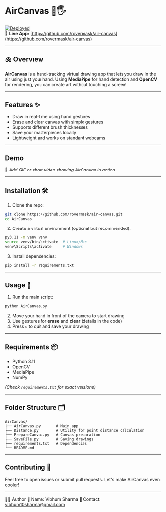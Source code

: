 # AirCanvas 🎨🖐️

[![Deployed](https://img.shields.io/badge/Live-Demo-green)](https://github.com/rovermask/air-canvas)  
🔗 **Live App:** [https://github.com/rovermask/air-canvas](https://github.com/rovermask/air-canvas) 

---

## 🫁 Overview

**AirCanvas** is a hand-tracking virtual drawing app that lets you draw in the air using just your hand. Using **MediaPipe** for hand detection and **OpenCV** for rendering, you can create art without touching a screen!

---

## Features ✨

* Draw in real-time using hand gestures
* Erase and clear canvas with simple gestures
* Supports different brush thicknesses
* Save your masterpieces locally
* Lightweight and works on standard webcams

---

## Demo

🎥 *Add GIF or short video showing AirCanvas in action*

---

## Installation 🛠️

1. Clone the repo:

```bash
git clone https://github.com/rovermask/air-canvas.git
cd AirCanvas
```

2. Create a virtual environment (optional but recommended):

```bash
py3.11 -m venv venv
source venv/bin/activate  # Linux/Mac
venv\Scripts\activate     # Windows
```

3. Install dependencies:

```bash
pip install -r requirements.txt
```

---

## Usage 🚀

1. Run the main script:

```bash
python AirCanvas.py
```

2. Move your hand in front of the camera to start drawing
3. Use gestures for **erase** and **clear** (details in the code)
4. Press `q` to quit and save your drawing

---

## Requirements 📦

* Python 3.11
* OpenCV
* MediaPipe
* NumPy

*(Check `requirements.txt` for exact versions)*

---

## Folder Structure 🗂️

```
AirCanvas/
├── AirCanvas.py       # Main app
├── Distance.py        # Utility for point distance calculation
├── PrepareCanvas.py   # Canvas preparation
├── SaveFile.py        # Saving drawings
├── requirements.txt   # Dependencies
└── README.md
```

---

## Contributing 🤝

Feel free to open issues or submit pull requests. Let's make AirCanvas even cooler!

---

🙋‍♂️ Author
📌 Name: Vibhum Sharma
📧 Contact: vibhum10sharma@gmail.com